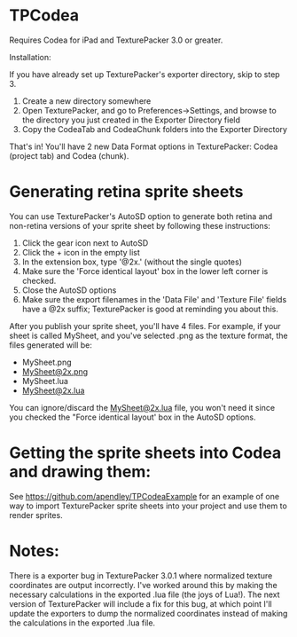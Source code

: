 TPCodea
=======

Requires Codea for iPad and TexturePacker 3.0 or greater.

Installation:

If you have already set up TexturePacker's exporter directory, skip to step 3. 

1. Create a new directory somewhere
2. Open TexturePacker, and go to Preferences->Settings, and browse to the directory you just created in the Exporter Directory field
3. Copy the CodeaTab and CodeaChunk folders into the Exporter Directory

That's in! You'll have 2 new Data Format options in TexturePacker: Codea (project tab) and Codea (chunk).

Generating retina sprite sheets
=

You can use TexturePacker's AutoSD option to generate both retina and non-retina versions of your sprite sheet by following these instructions:

1. Click the gear icon next to AutoSD
2. Click the + icon in the empty list
3. In the extension box, type '@2x.' (without the single quotes)
4. Make sure the 'Force identical layout' box in the lower left corner is checked.
5. Close the AutoSD options
6. Make sure the export filenames in the 'Data File' and 'Texture File' fields have a @2x suffix; TexturePacker is good at reminding you about this.


After you publish your sprite sheet, you'll have 4 files. For example, if your sheet is called MySheet, and you've selected .png as the texture format, the files generated will be:

* MySheet.png
* MySheet@2x.png
* MySheet.lua
* MySheet@2x.lua

You can ignore/discard the MySheet@2x.lua file, you won't need it since you checked the "Force identical layout' box in the AutoSD options.


Getting the sprite sheets into Codea and drawing them:
=

See https://github.com/apendley/TPCodeaExample for an example of one way to import TexturePacker sprite sheets into your project and use them to render sprites.

Notes:
=

There is a exporter bug in TexturePacker 3.0.1 where normalized texture coordinates are output incorrectly. I've worked around this by making the necessary calculations in the exported .lua file (the joys of Lua!). The next version of TexturePacker will include a fix for this bug, at which point I'll update the exporters to dump the normalized coordinates instead of making the calculations in the exported .lua file.